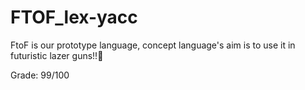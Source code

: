 # FTOF_lex-yacc
FtoF is our prototype language, concept language's aim is to use it in futuristic lazer guns!!🔫

Grade: 99/100
